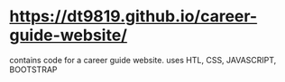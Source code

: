 #  https://dt9819.github.io/career-guide-website/
contains code for a career guide website. uses HTL, CSS, JAVASCRIPT, BOOTSTRAP
